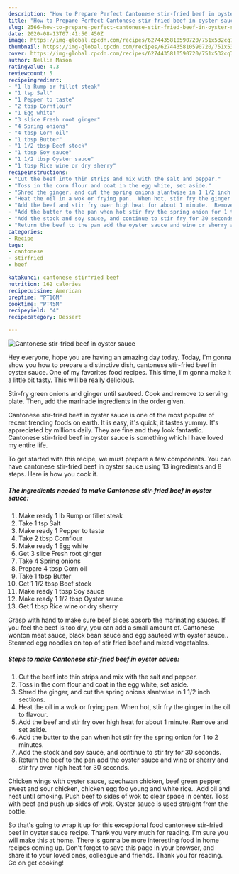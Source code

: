 ```yaml
---
description: "How to Prepare Perfect Cantonese stir-fried beef in oyster sauce"
title: "How to Prepare Perfect Cantonese stir-fried beef in oyster sauce"
slug: 2566-how-to-prepare-perfect-cantonese-stir-fried-beef-in-oyster-sauce
date: 2020-08-13T07:41:50.450Z
image: https://img-global.cpcdn.com/recipes/6274435810590720/751x532cq70/cantonese-stir-fried-beef-in-oyster-sauce-recipe-main-photo.jpg
thumbnail: https://img-global.cpcdn.com/recipes/6274435810590720/751x532cq70/cantonese-stir-fried-beef-in-oyster-sauce-recipe-main-photo.jpg
cover: https://img-global.cpcdn.com/recipes/6274435810590720/751x532cq70/cantonese-stir-fried-beef-in-oyster-sauce-recipe-main-photo.jpg
author: Nellie Mason
ratingvalue: 4.3
reviewcount: 5
recipeingredient:
- "1 lb Rump or fillet steak"
- "1 tsp Salt"
- "1 Pepper to taste"
- "2 tbsp Cornflour"
- "1 Egg white"
- "3 slice Fresh root ginger"
- "4 Spring onions"
- "4 tbsp Corn oil"
- "1 tbsp Butter"
- "1 1/2 tbsp Beef stock"
- "1 tbsp Soy sauce"
- "1 1/2 tbsp Oyster sauce"
- "1 tbsp Rice wine or dry sherry"
recipeinstructions:
- "Cut the beef into thin strips and mix with the salt and pepper."
- "Toss in the corn flour and coat in the egg white, set aside."
- "Shred the ginger, and cut the spring onions slantwise in 1 1/2 inch sections."
- "Heat the oil in a wok or frying pan.  When hot, stir fry the ginger in the oil to flavour."
- "Add the beef and stir fry over high heat for about 1 minute.  Remove and set aside."
- "Add the butter to the pan when hot stir fry the spring onion for 1 to 2 minutes."
- "Add the stock and soy sauce, and continue to stir fry for 30 seconds."
- "Return the beef to the pan add the oyster sauce and wine or sherry and stir fry over high heat for 30 seconds."
categories:
- Recipe
tags:
- cantonese
- stirfried
- beef

katakunci: cantonese stirfried beef 
nutrition: 162 calories
recipecuisine: American
preptime: "PT16M"
cooktime: "PT45M"
recipeyield: "4"
recipecategory: Dessert

---
```



![Cantonese stir-fried beef in oyster sauce](https://img-global.cpcdn.com/recipes/6274435810590720/751x532cq70/cantonese-stir-fried-beef-in-oyster-sauce-recipe-main-photo.jpg)

Hey everyone, hope you are having an amazing day today. Today, I'm gonna show you how to prepare a distinctive dish, cantonese stir-fried beef in oyster sauce. One of my favorites food recipes. This time, I'm gonna make it a little bit tasty. This will be really delicious.

Stir-fry green onions and ginger until sauteed. Cook and remove to serving plate. Then, add the marinade ingredients in the order given.

Cantonese stir-fried beef in oyster sauce is one of the most popular of recent trending foods on earth. It is easy, it's quick, it tastes yummy. It's appreciated by millions daily. They are fine and they look fantastic. Cantonese stir-fried beef in oyster sauce is something which I have loved my entire life.


To get started with this recipe, we must prepare a few components. You can have cantonese stir-fried beef in oyster sauce using 13 ingredients and 8 steps. Here is how you cook it.

<!--inarticleads1-->

##### The ingredients needed to make Cantonese stir-fried beef in oyster sauce:

1. Make ready 1 lb Rump or fillet steak
1. Take 1 tsp Salt
1. Make ready 1 Pepper to taste
1. Take 2 tbsp Cornflour
1. Make ready 1 Egg white
1. Get 3 slice Fresh root ginger
1. Take 4 Spring onions
1. Prepare 4 tbsp Corn oil
1. Take 1 tbsp Butter
1. Get 1 1/2 tbsp Beef stock
1. Make ready 1 tbsp Soy sauce
1. Make ready 1 1/2 tbsp Oyster sauce
1. Get 1 tbsp Rice wine or dry sherry


Grasp with hand to make sure beef slices absorb the marinating sauces. If you feel the beef is too dry, you can add a small amount of. Cantonese wonton meat sauce, black bean sauce and egg sauteed with oyster sauce.. Steamed egg noodles on top of stir fried beef and mixed vegetables. 

<!--inarticleads2-->

##### Steps to make Cantonese stir-fried beef in oyster sauce:

1. Cut the beef into thin strips and mix with the salt and pepper.
1. Toss in the corn flour and coat in the egg white, set aside.
1. Shred the ginger, and cut the spring onions slantwise in 1 1/2 inch sections.
1. Heat the oil in a wok or frying pan.  When hot, stir fry the ginger in the oil to flavour.
1. Add the beef and stir fry over high heat for about 1 minute.  Remove and set aside.
1. Add the butter to the pan when hot stir fry the spring onion for 1 to 2 minutes.
1. Add the stock and soy sauce, and continue to stir fry for 30 seconds.
1. Return the beef to the pan add the oyster sauce and wine or sherry and stir fry over high heat for 30 seconds.


Chicken wings with oyster sauce, szechwan chicken, beef green pepper, sweet and sour chicken, chicken egg foo young and white rice.. Add oil and heat until smoking. Push beef to sides of wok to clear space in center. Toss with beef and push up sides of wok. Oyster sauce is used straight from the bottle. 

So that's going to wrap it up for this exceptional food cantonese stir-fried beef in oyster sauce recipe. Thank you very much for reading. I'm sure you will make this at home. There is gonna be more interesting food in home recipes coming up. Don't forget to save this page in your browser, and share it to your loved ones, colleague and friends. Thank you for reading. Go on get cooking!
